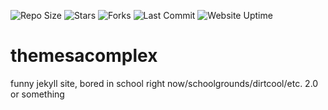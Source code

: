 ![Repo Size](https://img.shields.io/github/repo-size/Bored-Entertainment/themesacomplex?style=for-the-badge)
![Stars](https://img.shields.io/github/stars/Bored-Entertainment/themesacomplex?style=for-the-badge)
![Forks](https://img.shields.io/github/forks/Bored-Entertainment/themesacomplex?style=for-the-badge)
![Last Commit](https://img.shields.io/github/last-commit/Bored-Entertainment/themesacomplex?style=for-the-badge)
![Website Uptime](https://img.shields.io/website?style=for-the-badge&up_message=online&url=https%3A%2F%2Fmesacomplex.tk)
<br>
# themesacomplex
funny jekyll site,
bored in school right now/schoolgrounds/dirtcool/etc. 2.0 or something
